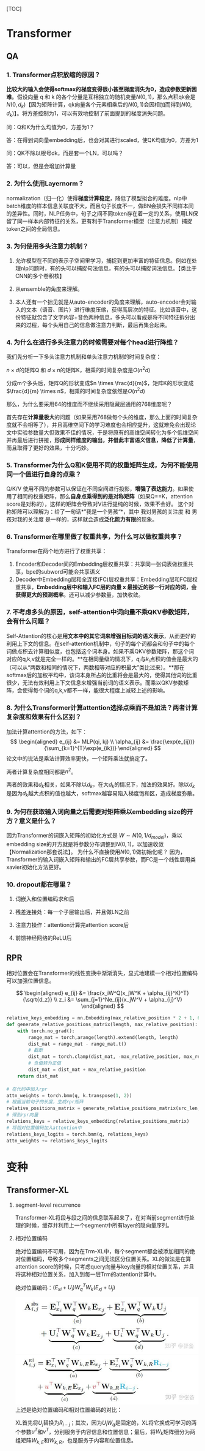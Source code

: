 [TOC]

# Transformer

## QA

### 1. Transformer点积放缩的原因？

**比较大的输入会使得softmax的梯度变得很小甚至梯度消失为0，造成参数更新困难**。假设向量 q 和 k 的各个分量是互相独立的随机变量$N(0,1)$，那么点积qk会是$N(0,d_k)$【因为矩阵计算，qk向量各个元素相乘后的$N(0,1)$会因相加而得到$N(0,d_k)$】。将方差控制为1，可以有效地控制了前面提到的梯度消失问题。

   问：Q和K为什么均值为0，方差为1？

   答：在得到词向量embedding后，也会对其进行scaled，使QK均值为0，方差为1

   问：QK不除以根号dk，而是套一个LN，可以吗？

   答：可以，但是会增加计算量

### 2. 为什么使用Layernorm？

normalization（归一化）使得**梯度计算稳定**，降低了模型拟合的难度。nlp中batch维度的样本信息关联度不大，而且句子长度不一，做BN会损失不同样本间的差异性。同时，NLP任务中，句子之间不同token存在着一定的关系，使用LN保留了同一样本内部特征的关系，更有利于Transformer模型（注意力机制）捕捉token之间的全局信息。

### 3. 为何使用多头注意力机制？

1. 允许模型在不同的表示子空间里学习，捕捉到更加丰富的特征信息。例如在处理nlp问题时，有的头可以捕捉句法信息，有的头可以捕捉词法信息。【类比于CNN的多个卷积核】

2. 从ensemble的角度来理解。

3. 本人还有一个拙见就是从auto-encoder的角度来理解，auto-encoder会对输入的文本（语音、图片）进行维度压缩，获得高层次的特征。比如语音中，这份特征就包含了文字内容+音色两种信息，多头可以看成是将不同特征拆分出来的过程，每个头用自己的信息做注意力判断，最后再集合起来。

### 4. 为什么在进行多头注意力的时候需要对每个head进行降维？

我们先分析一下多头注意力机制和单头注意力机制的时间复杂度：

$n \times d$的矩阵Q 和 $d \times n$的矩阵K，相乘的时间复杂度是$O(n^2d)$

分成m个多头后，矩阵Q的形状变成$n \times \frac{d}{m}$，矩阵K的形状变成$\frac{d}{m} \times n$，相乘的时间复杂度依然是$O(n^2d)$

那么，为什么要采用64的维度而不继续采用隐藏层通用的768维度呢？

首先存在**计算量极大**的问题（如果采用768做每个头的维度，那么上面的时间复杂度就不会相等了），并且高维空间下的学习难度也会相应提升，这就难免会出现论文中实验参数量大但效果不佳的情况，于是将原有的高维空间转化为多个低维空间并再最后进行拼接，**形成同样维度的输出，并借此丰富语义信息，降低了计算量**，而且取得了更好的效果，十分巧妙。

### 5. Transformer为什么Q和K使用不同的权重矩阵生成，为何不能使用同一个值进行自身的点乘？

Q/K/V 使用不同的参数可以保证在不同空间进行投影，**增强了表达能力**。如果使用了相同的权重矩阵，那么**自身点乘得到的是对称矩阵**（如果Q==K，attention score是对称的），这样的矩阵会导致对V进行提纯的时候，效果不会好。
这个对称矩阵可以理解为：给了一句话*”我是一个男孩“*，其中 我对男孩的关注度 和 男孩对我的关注度 是一样的，这样就会造成**泛化能力有限**的现象。

### 6. Transformer在哪里做了权重共享，为什么可以做权重共享？

Transformer在两个地方进行了权重共享：

1. Encoder和Decoder间的Embedding层权重共享：共享同一张词表做权重共享，bpe的subword可能会共享语义
2. Decoder中Embedding层和全连接(FC)层权重共享：Embedding层和FC层权重共享，**Embedding层中和输入FC层的向量 x 最接近的那一行对应的词，会获得更大的预测概率**。还可以减少参数量，加快收敛。

### 7. 不考虑多头的原因，self-attention中词向量不乘QKV参数矩阵，会有什么问题？

Self-Attention的核心是**用文本中的其它词来增强目标词的语义表示**，从而更好的利用上下文的信息。在self-attention机制中，句子的每个词都会和句子中的每个词做点积去计算相似度，也包括这个词本身。如果不乘QKV参数矩阵，那这个词对应的q,k,v就是完全一样的。**在相同量级的情况下，$q_i$与$k_i$点积的值会是最大的（可以从“两数和相同的情况下，两数相等对应的积最大”类比过来）。**那在softmax后的加权平均中，该词本身所占的比重将会是最大的，使得其他词的比重很少，无法有效利用上下文信息来增强当前词的语义表示。而乘以QKV参数矩阵，会使得每个词的q,k,v都不一样，能很大程度上减轻上述的影响。

### 8. 为什么Transformer计算attention选择点乘而不是加法？两者计算复杂度和效果有什么区别？

加法计算attention的方法，如下：
$$
\begin{aligned}
e_{ij} &= MLP(qi, kj) \\
\alpha_{ij} &= \frac{\exp(e_{ij})}{\sum_{k=1}^{T}\exp(e_{ik})} 
\end{aligned}
$$
论文中的说法是乘法计算效率更快，一个矩阵乘法就搞定了。

两者计算复杂度相同都是$n^2$。

两者的效果和$d_k$相关，如果不除以$d_k$，在大$d_k$的情况下，加法的效果好。除以$d_k$是因为$d_k$越大点积的值也越大，softmax越容易陷入梯度饱和区，造成梯度弥散。

### 9. 为何在获取输入词向量之后需要对矩阵乘以embedding size的开方？意义是什么？

因为Transformer的词嵌入矩阵的初始化方式是 $W∼N(0, 1/d_{model})$，乘以embedding size的开方就是将参数分布调整到$N(0, 1)$，以加速收敛【Normalization那套说法】。
为什么不直接使用$N(0, 1)$做初始化呢？
因为，Transformer的输入词嵌入矩阵和输出的FC层共享参数，而FC是一个线性层用类xavier初始化方法更好。



### 10. dropout都在哪里？

1. 词嵌入和位置编码求和后

2. 残差连接处：每一个子层输出后，并且做LN之前

3. 注意力操作：attention计算完attention score后

4. 前馈神经网络的ReLU后



## RPR

相对位置会在Transformer的线性变换中渐渐消失，显式地建模一个相对位置编码可以加强位置信息。

$$
\begin{aligned}
e_{ij} &= \frac{x_iW^Q(x_jW^K + \alpha_{ij}^K)^T}{\sqrt{d_z}} \\
z_i &= \sum_{j=1}^Ne_{ij}(x_jW^V + \alpha_{ij}^V)
\end{aligned}
$$

```python
relative_keys_embedding = nn.Embedding(max_relative_position * 2 + 1, 64)
def generate_relative_positions_matrix(length, max_relative_position):
    with torch.no_grad():
        range_mat = torch,arange(length).extend(length, length)
        dist_mat = range_mat - range_mat.t()
        # 截断
        dist_mat = torch.clamp(dist_mat, -max_relative_position, max_relative_position)
        # 负值转为正值
        dist_mat = dist_mat + max_relative_position
    return dist_mat

# 在代码中加入rpr
attn_weights = torch.bmm(q, k.transpose(1, 2))
# 根据当前句子的长度，生成rpr矩阵
relative_positions_matrix = generate_relative_positions_matrix(src_len, max_relative_position)
# 得到rpr向量
relations_keys = relative_keys_embedding(relative_positions_matrix)
# 将相对位置编码加入attention中
relations_keys_logits = torch.bmm(q, relations_keys)
attn_weights += relations_keys_logits
```



# 变种

## Transformer-XL

1. segment-level recurrence

   Transformer-XL将段与段之间的信息联系起来了，在对当前segment进行处理的时候，缓存并利用上一个segment中所有layer的隐向量序列。

2. 相对位置编码

   绝对位置编码不可用，因为在Trm-XL中，每个segment都会被添加相同的绝对位置编码，导致多个segments之间无法区分位置关系。XL的做法是在算attention score的时候，只考虑query向量与key向量的相对位置关系，并且将这种相对位置关系，加入到每一层Trm的attention计算中。

   绝对位置编码：$(E_{xi}+U_i)W_q^TW_k(E_{xj}+U_j)$
   
   ![](xl1.jpg)
   ![](xl2.jpg)
   上述是绝对位置编码和相对位置编码的对比：
   
   XL首先将$U_j$替换为$R_{i-j}$；其次，因为$U_iW_q$是固定的，XL将它换成可学习的两个参数$u^T$和$v^T$，分别服务于内容信息和位置信息；最后，将$W_k$矩阵细分为两组矩阵$W_{k,E}$和$W_{k,R}$，也是服务于内容和位置信息。